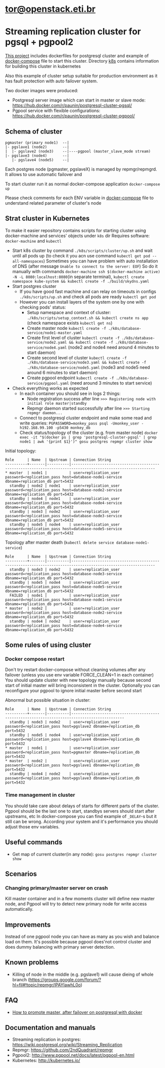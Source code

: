 # tor@openstack.eti.br
# Streaming replication cluster for pgsql + pgpool2

[This project](https://github.com/tiagoor/postgres-docker-cluster) includes dockerfiles for postgresql cluster and example of [docker-compose](./docker-compose.yml) file to start this cluster.
Directory [k8s](./k8s) contains information for building this cluster in kubernetes

Also this example of cluster setup suitable for production environment as it has fault protection with auto failover system.

Two docker images were produced:
* Postgresql server image which can start in master or slave mode: https://hub.docker.com/r/paunin/postgresql-cluster-pgsql/
* Pgpool service with  flexible configurations: https://hub.docker.com/r/paunin/postgresql-cluster-pgpool/

## Schema of cluster

```
pgmaster (primary node1)  --|
|- pgslave1 (node2)       --|
|  |- pgslave2 (node3)    --|----pgpool (master_slave_mode stream)
|- pgslave3 (node4)       --|
   |- pgslave4 (node5)    --|
```

Each postgres node (pgmaster, pgslaveX) is managed by repmgr/repmgrd. It allows to use automatic failover and

To start cluster run it as normal docker-compose application `docker-compose up`

Please check comments for each ENV variable in [docker-compose](./docker-compose.yml) file to understand related parameter of cluster's node

## Strat cluster in Kubernetes

To make it easier repository contains scripts for starting cluster using docker-machine and services' objects under `k8s` dir
Requires software: `docker-machine` and `kubectl`

* Start k8s cluster by command `./k8s/scripts/cluster/up.sh` and wait until all pods up (to check it you acn use command `kubectl get pod --all-namespaces`)
Sometimes you can have problem with auto installation of DNS (after message `Unable to connect to the server: EOF`)
So do it manually with commands `docker-machine ssh $(docker-machine active) -N -L 8080:localhost:8080`(in separate terminal), `kubectl create namespace kube-system && kubectl create -f ./build/skydns.yaml`
* Start postgres cluster
    * If you have good fast machine and can relay on timeouts in configs `./k8s/scripts/up.sh` and check all pods are ready `kubectl get pod`
    * However you can install layers of the system one by one with checking pods' status:
        * Setup namespace and context of cluster: `./k8s/scripts/setup_context.sh && kubectl create ns app` (check namespace exists `kubectl get ns`)
        * Create master node `kubectl create -f ./k8s/database-service/node1-master.yaml`
        * Create first level of cluster `kubectl create -f ./k8s/database-service/node2.yaml && kubectl create -f ./k8s/database-service/node4.yaml` (node2 and node4 need around 4 minutes to start daemon)
        * Create second level of cluster `kubectl create -f ./k8s/database-service/node3.yaml && kubectl create -f ./k8s/database-service/node5.yaml` (node3 and node5 need around 6 minutes to start daemon)
        * Create pgpool endpoint `kubectl create -f ./k8s/database-service/pgpool.yaml` (need around 3 minutes to start service)
* Check everything works as expected
    * In each container you should see in logs 2 things:
        * Node registration success after line  `>>> Registering node with initial role master|standby`
        * Repmgr daemon started successfully after line `>>> Starting repmgr daemon...`
    * Connect to postgresql cluster endpoint and make some read and write queries: `PGPASSWORD=monkey_pass psql -Umonkey_user -h192.168.99.100 -p5430 monkey_db`
    * Check status/topology of the cluster (e.g. from master node) `docker exec -it "$(docker ps | grep 'postgresql-cluster-pgsql' | grep node1 | awk '{print $1}')" gosu postgres repmgr cluster show`

Initial topology:
```
Role      | Name  | Upstream | Connection String
----------+-------|----------|------------------------------------------------------------------------------------------------------------
* master  | node1 |          | user=replication_user password=replication_pass host=database-node1-service dbname=replication_db port=5432
  standby | node2 | node1    | user=replication_user password=replication_pass host=database-node2-service dbname=replication_db port=5432
  standby | node4 | node1    | user=replication_user password=replication_pass host=database-node4-service dbname=replication_db port=5432
  standby | node3 | node2    | user=replication_user password=replication_pass host=database-node3-service dbname=replication_db port=5432
  standby | node5 | node4    | user=replication_user password=replication_pass host=database-node5-service dbname=replication_db port=5432
```

Topology after master death (`kubectl delete service database-node1-service`)
```
Role      | Name  | Upstream | Connection String
----------+-------|----------|------------------------------------------------------------------------------------------------------------
  standby | node3 | node2    | user=replication_user password=replication_pass host=database-node3-service dbname=replication_db port=5432
  standby | node5 | node4    | user=replication_user password=replication_pass host=database-node5-service dbname=replication_db port=5432
  FAILED  | node1 |          | user=replication_user password=replication_pass host=database-node1-service dbname=replication_db port=5432
* master  | node2 |          | user=replication_user password=replication_pass host=database-node2-service dbname=replication_db port=5432
  standby | node4 | node2    | user=replication_user password=replication_pass host=database-node4-service dbname=replication_db port=5432
```

## Some rules of using cluster

### Docker compose restart
Don't try restart docker-compose without cleaning volumes after any failover (unless you use env variable FORCE_CLEAN=1 in each container)
You should update cluster with new topology manually because second start of initial master will bring inconsistent in the cluster.
Optionally you can reconfigure your pgpool to ignore initial master before second start

Abnormal but possible situation in cluster:
```
Role      | Name  | Upstream | Connection String
----------+-------|----------|----------------------------------------------------------------------------------------------
  standby | node3 | node2    | user=replication_user password=replication_pass host=pgslave2 dbname=replication_db port=5432
  standby | node5 | node4    | user=replication_user password=replication_pass host=pgslave4 dbname=replication_db port=5432
* master  | node1 |          | user=replication_user password=replication_pass host=pgmaster dbname=replication_db port=5432
* master  | node2 |          | user=replication_user password=replication_pass host=pgslave1 dbname=replication_db port=5432
  standby | node4 | node2    | user=replication_user password=replication_pass host=pgslave3 dbname=replication_db port=5432
```

### Time management in cluster
You should take care about delays of starts for different parts of the cluster.
Pgpool should be the last one to start, standbys servers should start after upstreams, etc
In docker-compose you can find example of `_DELAY`-s but it still can be wrong.
According your system and it's performance you should adjust those env variables.

## Useful commands

* Get map of current cluster(in any node): `gosu postgres repmgr cluster show`

## Scenarios

### Changing primary/master server on crash

Kill master container and in a few moments cluster will define new master node,
and Pgpool will try to detect new primary node for write access automatically.

## Improvements

Instead of one pgpool node you can have as many as you wish and balance load on them.
It's possible because pgpool does'not control cluster and does dummy balancing with primary server detection.


## Known problems

* Killing of node in the middle (e.g. pgslave1) will cause dieing of whole branch (https://groups.google.com/forum/?hl=fil#!topic/repmgr/lPAYlawhL0o)

## FAQ

* [How to promote master, after failover on postgresql with docker](http://stackoverflow.com/questions/37710868/how-to-promote-master-after-failover-on-postgresql-with-docker)

## Documentation and manuals

* Streaming replication in postgres: https://wiki.postgresql.org/wiki/Streaming_Replication
* Repmgr: https://github.com/2ndQuadrant/repmgr
* Pgpool2: http://www.pgpool.net/docs/latest/pgpool-en.html
* Kubernetes: http://kubernetes.io/
